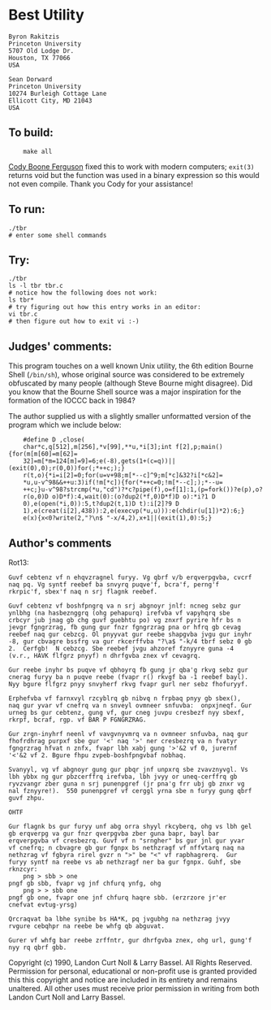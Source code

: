 # Best Utility

	Byron Rakitzis	       
	Princeton University   
	5707 Old Lodge Dr.     
	Houston, TX 77066      
	USA		       

	Sean Dorward
	Princeton University
	10274 Burleigh Cottage Lane
	Ellicott City, MD 21043
	USA


## To build:

        make all

[Cody Boone Ferguson](/winners.html#Cody_Boone_Ferguson) fixed this to work with
modern computers; `exit(3)` returns void but the function was used in a binary
expression so this would not even compile. Thank you Cody for your assistance!


## To run:

	./tbr
	# enter some shell commands

## Try:

	./tbr
	ls -l tbr tbr.c
	# notice how the following does not work:
	ls tbr*
	# try figuring out how this entry works in an editor:
	vi tbr.c
	# then figure out how to exit vi :-)


## Judges' comments:


This program touches on a well known Unix utility, the 6th edition Bourne Shell
(`/bin/sh`), whose original source was considered to be extremely obfuscated by
many people (although Steve Bourne might disagree). Did you know that the Bourne
Shell source was a major inspiration for the formation of the IOCCC back in
1984?


The author supplied us with a slightly smaller unformatted version
of the program which we include below:

	    #define D ,close(
	    char*c,q[512],m[256],*v[99],**u,*i[3];int f[2],p;main(){for(m[m[60]=m[62]=
	    32]=m[*m=124[m]=9]=6;e(-8),gets(1+(c=q))||(exit(0),0);r(0,0))for(;*++c;);}
	    r(t,o){*i=i[2]=0;for(u=v+98;m[*--c]^9;m[*c]&32?i[*c&2]=
	    *u,u-v^98&&++u:3)if(!m[*c]){for(*++c=0;!m[*--c];);*--u=
	    ++c;}u-v^98?strcmp(*u,"cd")?*c?pipe(f),o=f[1]:1,(p=fork())?e(p),o?
	    r(o,0)D o)D*f):4,wait(0):(o?dup2(*f,0)D*f)D o):*i?1 D
	    0),e(open(*i,0)):5,t?dup2(t,1)D t):i[2]?9 D
	    1),e(creat(i[2],438)):2,e(execvp(*u,u))):e(chdir(u[1])*2):6;}
	    e(x){x<0?write(2,"?\n$ "-x/4,2),x+1||(exit(1),0):5;}



## Author's comments

Rot13:

    Guvf cebtenz vf n ehqvzragnel furyy. Vg qbrf v/b erqverpgvba, cvcrf
    naq pq. Vg syntf reebef ba snvyrq puqve'f, bcra'f, perng'f
    rkrpic'f, sbex'f naq n srj flagnk reebef.

    Guvf cebtenz vf boshfpngrq va n srj abgnoyr jnlf: ncneg sebz gur
    ynlbhg (na hasbeznggrq (ohg pehapurq) irefvba vf vapyhqrq sbe
    crbcyr jub jnag gb chg guvf guebhtu po) vg znxrf pyrire hfr bs n
    jevgr fgngrzrag, fb gung gur fnzr fgngrzrag pna or hfrq gb cevag
    reebef naq gur cebzcg. Ol pnyyvat gur reebe shapgvba jvgu gur inyhr
    -8, gur cbvagre bssfrg va gur rkcerffvba "?\a$ "-k/4 tbrf sebz 0 gb
    2.  Cerfgb!  N cebzcg. Sbe reebef jvgu ahzoref fznyyre guna -4
    (v.r., HAVK flfgrz pnyyf) n dhrfgvba znex vf cevagrq.

    Gur reebe inyhr bs puqve vf qbhoyrq fb gung jr qba'g rkvg sebz gur
    cnerag furyy ba n puqve reebe (fvapr r() rkvgf ba -1 reebef bayl).
    Nyy bgure flfgrz pnyy snvyherf rkvg fvapr gurl ner sebz fhofuryyf.

    Erphefvba vf farnxvyl rzcyblrq gb nibvq n frpbaq pnyy gb sbex(),
    naq gur yvar vf cnefrq va n snveyl ovmneer snfuvba:  onpxjneqf. Gur
    urneg bs gur cebtenz, gung vf, gur cneg juvpu cresbezf nyy sbexf,
    rkrpf, bcraf, rgp. vf BAR P FGNGRZRAG.

    Gur zrgn-inyhrf neenl vf vavgvnyvmrq va n ovmneer snfuvba, naq gur
    fhofrdhrag purpxf sbe gur '<' naq '>' ner cresbezrq va n fvatyr
    fgngrzrag hfvat n znfx, fvapr lbh xabj gung '>'&2 vf 0, jurernf
    '<'&2 vf 2. Bgure fhpu zvpeb-boshfpngvbaf nobhaq.

    Svanyyl, vg vf abgnoyr gung gur pbqr jnf unpxrq sbe zvavznyvgl. Vs
    lbh ybbx ng gur pbzcerffrq irefvba, lbh jvyy or uneq-cerffrq gb
    ryvzvangr zber guna n srj punenpgref (jr pna'g frr ubj gb znxr vg
    nal fznyyre!).  550 punenpgref vf cerggl yrna sbe n furyy gung qbrf
    guvf zhpu.

    OHTF

    Gur flagnk bs gur furyy unf abg orra shyyl rkcyberq, ohg vs lbh gel
    gb erqverpg va gur fnzr qverpgvba zber guna bapr, bayl bar
    erqverpgvba vf cresbezrq. Guvf vf n "srngher" bs gur jnl gur yvar
    vf cnefrq; n cbvagre gb gur fgnpx bs nethzragf vf nffvtarq naq na
    nethzrag vf fgbyra rirel gvzr n ">" be "<" vf rapbhagrerq.  Gur
    furyy syntf na reebe vs ab nethzragf ner ba gur fgnpx. Guhf, sbe
    rknzcyr:
		png > sbb > one
    pngf gb sbb, fvapr vg jnf chfurq ynfg, ohg
		png > > sbb one
    pngf gb one, fvapr one jnf chfurq haqre sbb. (erzrzore jr'er
    cnefvat evtug-yrsg)

    Qrcraqvat ba lbhe synibe bs HA*K, pq jvgubhg na nethzrag jvyy
    rvgure cebqhpr na reebe be whfg qb abguvat.

    Gurer vf whfg bar reebe zrffntr, gur dhrfgvba znex, ohg url, gung'f
    nyy rq qbrf gbb.

Copyright (c) 1990, Landon Curt Noll & Larry Bassel.
All Rights Reserved.  Permission for personal, educational or non-profit use is
granted provided this this copyright and notice are included in its entirety
and remains unaltered.  All other uses must receive prior permission in writing
from both Landon Curt Noll and Larry Bassel.

